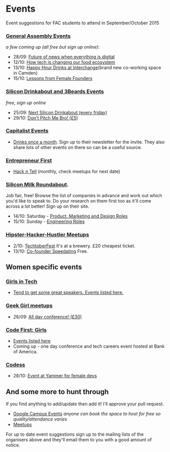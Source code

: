 # Events
Event suggestions for FAC students to attend in September/October 2015

### [General Assembly Events](https://generalassemb.ly/education?format=events)  
_a few coming up (all free but sign up online)_:

- 28/09: [Future of news when everything is digital](https://generalassemb.ly/education/ga-quartz-present-the-future-of-news-in-a-digital-world/london/16512)
- 12/10: [How tech is changing our food ecosystem](https://generalassemb.ly/education/how-technology-is-changing-our-food-ecosystem/london/17033)
- 13/10: [Happy Hour Drinks at Interchange](https://generalassemb.ly/education/ga-interchange-happy-hour/london/16641)(brand new co-working space in Camden)
- 15/10: [Lessons from Female Founders](https://generalassemb.ly/education/female-founders-tough-lessons-learned/london/17059)

### [Silicon Drinkabout and 3Beards Events](http://3-beards.com/silicondrinkabout/london)  
_free, sign up online_

- 25/09: [Next Silicon Drinkabout (every friday)](http://3-beards.com/silicondrinkabout/london)
- 29/10: [Don't Pitch Me Bro! (£5)](http://3-beards.com/dontpitchmebro)

### [Capitalist Events](http://capitallist.co/get-together-drinks/)

- [Drinks once a month](http://capitallist.co/get-together-drinks/). Sign up to their newsletter for the invite. They also share lots of other events on there so can be a useful source.

### [Entrepreneur First]()

- [Hack n Tell](http://www.meetup.com/London-Hack-and-Tell/)  (monthly, check meetups for next date)

### [Silicon Milk Roundabout](https://www.siliconmilkroundabout.com/guides). 
Job fair, free! Browse the list of companies in advance and work out which you'd like to speak to. Do your research on them first too as it'll come across a lot better! Sign up on their site. 
- 14/10: Saturday - [Product, Marketing and Design Roles](https://www.siliconmilkroundabout.com/companies) 
- 15/10: Sunday - [Engineering Roles](https://www.siliconmilkroundabout.com/companies)

### [Hipster-Hacker-Hustler Meetups]()
 - 2/10: [TechtoberFest](http://www.hipsters-hackers-hustlers.com/event/techtoberfest/) It's at a brewery. £20 cheapest ticket.
 - 13/10: [Co-founder Speedating](http://www.hipsters-hackers-hustlers.com/event/co-founder-dating-speed-pitching-25/) Free.

## Women specific events

### [Girls in Tech](http://girlsintechuk.com/events/next-events/)
- [Tend to get some great speakers. Events listed here.](http://girlsintechuk.com/events/next-events/)

### [Geek Girl meetups](http://www.geekgirlmeetup.co.uk/)
- 26/09: [All day conference! (£30)](https://www.eventbrite.co.uk/e/geek-girl-meetup-conference-2015-creativity-technology-and-the-future-tickets-17519663786)

### [Code First: Girls](http://www.codefirstgirls.org.uk/)

- [Events listed here](http://www.codefirstgirls.org.uk/events.html)
- Coming up - one day conference and tech careers event hosted at Bank of America.

### [Codess](http://www.codess.net/)
- 28/10: [Event at Yammer for female devs](http://www.eventbrite.com/e/yammer-codess-tickets-17427410855)

## And some more to hunt through
If you find anything to add/update then add it! I'll approve your pull request.

- [Google Campus Events](https://www.campus.co/london/en/events) _anyone can book the space to host for free so quality/attendance varies_
- [Meetups](http://www.meetup.com/)

For up to date event suggestions sign up to the mailing lists of the organisers above and they'll email them to you with a good amount of notice.

